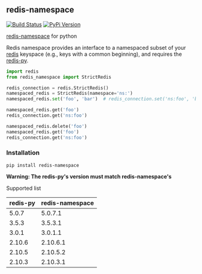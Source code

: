 ## redis-namespace

[![Build Status][travis-image]][travis-url] [![PyPi Version][pypi-image]][pypi-url]

[redis-namespace](https://github.com/resque/redis-namespace) for python

Redis namespace provides an interface to a namespaced subset of your [redis](https://redis.io) keyspace (e.g., keys with a common beginning), and requires the [redis-py](https://github.com/andymccurdy/redis-py).

```python
import redis
from redis_namespace import StrictRedis

redis_connection = redis.StrictRedis()
namespaced_redis = StrictRedis(namespace='ns:')
namespaced_redis.set('foo', 'bar')  # redis_connection.set('ns:foo', 'bar')

namespaced_redis.get('foo')
redis_connection.get('ns:foo')

namespaced_redis.delete('foo')
namespaced_redis.get('foo')
redis_connection.get('ns:foo')
```


### Installation

`pip install redis-namespace`


**Warning: The redis-py's version must match redis-namespace's**

Supported list

| redis-py  | redis-namespace |
| --- | --- |
| 5.0.7 | 5.0.7.1 |
| 3.5.3 | 3.5.3.1 |
| 3.0.1 | 3.0.1.1 |
| 2.10.6 | 2.10.6.1 |
| 2.10.5 | 2.10.5.2 |
| 2.10.3 | 2.10.3.1 |


[travis-url]: https://travis-ci.org/guokr/redis-namespace
[travis-image]: https://travis-ci.org/guokr/redis-namespace.svg

[pypi-url]: https://pypi.python.org/pypi/redis-namespace/
[pypi-image]: https://img.shields.io/pypi/v/redis-namespace.svg?style=flat-square